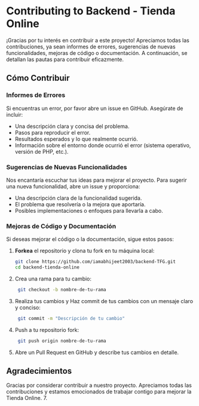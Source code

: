 # Contributing to Backend - Tienda Online

¡Gracias por tu interés en contribuir a este proyecto! Apreciamos todas las contribuciones, ya sean informes de errores, sugerencias de nuevas funcionalidades, mejoras de código o documentación. A continuación, se detallan las pautas para contribuir eficazmente.

## Cómo Contribuir

### Informes de Errores

Si encuentras un error, por favor abre un issue en GitHub. Asegúrate de incluir:

- Una descripción clara y concisa del problema.
- Pasos para reproducir el error.
- Resultados esperados y lo que realmente ocurrió.
- Información sobre el entorno donde ocurrió el error (sistema operativo, versión de PHP, etc.).

### Sugerencias de Nuevas Funcionalidades

Nos encantaría escuchar tus ideas para mejorar el proyecto. Para sugerir una nueva funcionalidad, abre un issue y proporciona:

- Una descripción clara de la funcionalidad sugerida.
- El problema que resolvería o la mejora que aportaría.
- Posibles implementaciones o enfoques para llevarla a cabo.

### Mejoras de Código y Documentación

Si deseas mejorar el código o la documentación, sigue estos pasos:

1. **Forkea** el repositorio y clona tu fork en tu máquina local:
   ```bash
   git clone https://github.com/iamabhijeet2003/backend-TFG.git
   cd backend-tienda-online
   ```
2. Crea una rama para tu cambio:
   ```bash
    git checkout -b nombre-de-tu-rama
   ```
3. Realiza tus cambios y Haz commit de tus cambios con un mensaje claro y conciso:
   ```bash
    git commit -m "Descripción de tu cambio"
   ```
4. Push a tu repositorio fork:
   ```bash
    git push origin nombre-de-tu-rama
   ```
5. Abre un Pull Request en GitHub y describe tus cambios en detalle.

## Agradecimientos
Gracias por considerar contribuir a nuestro proyecto. Apreciamos todas las contribuciones y estamos emocionados de trabajar contigo para mejorar la Tienda Online.
7. 
